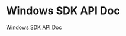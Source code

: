# Windows SDK API Doc

<Toc />

[Windows SDK API Doc](https://sdkdocs.easemob.com/apidoc/unity/index.html)